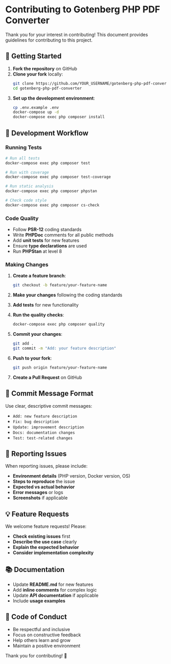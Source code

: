 # Contributing to Gotenberg PHP PDF Converter

Thank you for your interest in contributing! This document provides guidelines for contributing to this project.

## 🚀 Getting Started

1. **Fork the repository** on GitHub
2. **Clone your fork** locally:
   ```bash
   git clone https://github.com/YOUR_USERNAME/gotenberg-php-pdf-converter.git
   cd gotenberg-php-pdf-converter
   ```
3. **Set up the development environment**:
   ```bash
   cp .env.example .env
   docker-compose up -d
   docker-compose exec php composer install
   ```

## 🧪 Development Workflow

### Running Tests
```bash
# Run all tests
docker-compose exec php composer test

# Run with coverage
docker-compose exec php composer test-coverage

# Run static analysis
docker-compose exec php composer phpstan

# Check code style
docker-compose exec php composer cs-check
```

### Code Quality
- Follow **PSR-12** coding standards
- Write **PHPDoc** comments for all public methods
- Add **unit tests** for new features
- Ensure **type declarations** are used
- Run **PHPStan** at level 8

### Making Changes

1. **Create a feature branch**:
   ```bash
   git checkout -b feature/your-feature-name
   ```

2. **Make your changes** following the coding standards

3. **Add tests** for new functionality

4. **Run the quality checks**:
   ```bash
   docker-compose exec php composer quality
   ```

5. **Commit your changes**:
   ```bash
   git add .
   git commit -m "Add: your feature description"
   ```

6. **Push to your fork**:
   ```bash
   git push origin feature/your-feature-name
   ```

7. **Create a Pull Request** on GitHub

## 📝 Commit Message Format

Use clear, descriptive commit messages:
- `Add: new feature description`
- `Fix: bug description`
- `Update: improvement description`
- `Docs: documentation changes`
- `Test: test-related changes`

## 🐛 Reporting Issues

When reporting issues, please include:
- **Environment details** (PHP version, Docker version, OS)
- **Steps to reproduce** the issue
- **Expected vs actual behavior**
- **Error messages** or logs
- **Screenshots** if applicable

## 💡 Feature Requests

We welcome feature requests! Please:
- **Check existing issues** first
- **Describe the use case** clearly
- **Explain the expected behavior**
- **Consider implementation complexity**

## 📚 Documentation

- Update **README.md** for new features
- Add **inline comments** for complex logic
- Update **API documentation** if applicable
- Include **usage examples**

## 🤝 Code of Conduct

- Be respectful and inclusive
- Focus on constructive feedback
- Help others learn and grow
- Maintain a positive environment

Thank you for contributing! 🎉
